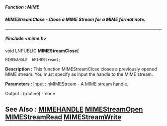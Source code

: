 ##### Function : MIME
##### MIMEStreamClose - Close a MIME Stream for a MIME format note.
---
##### #include <mime.h>
void LNPUBLIC **MIMEStreamClose(**

	MIMEHANDLE  hMIMEStream);
**Description :**
This function MIMEStreamClose closes a previously opened MIME stream.  You must 
specify as input the handle to the MIME stream.

**Parameters :**
Input :
hMIMEStream  -  A MIME stream handle.

Output :
(routine)  -  none


**See Also :**
[MIMEHANDLE](D:/md_files/MIMEHANDLE.md)
[MIMEStreamOpen](D:/md_files/MIMEStreamOpen.md)
[MIMEStreamRead](D:/md_files/MIMEStreamRead.md)
[MIMEStreamWrite](D:/md_files/MIMEStreamWrite.md)
---
